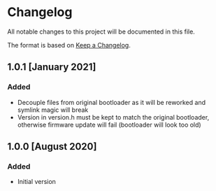 # Changelog

All notable changes to this project will be documented in this file.

The format is based on [Keep a Changelog](https://keepachangelog.com/en/1.0.0/).


## 1.0.1 [January 2021]

### Added
- Decouple files from original bootloader as it will be reworked and symlink
  magic will break
- Version in version.h must be kept to match the original bootloader,
  otherwise firmware update will fail (bootloader will look too old)

## 1.0.0 [August 2020]

### Added
- Initial version
